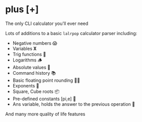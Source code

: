 # plus [+]

The only CLI calculator you'll ever need

Lots of additions to a basic `lalrpop` calculator parser including:

* Negative numbers 😱
* Variables 𝐗
* Trig functions 🌊
* Logarithms 🪵
* Absolute values 🧮
* Command history 📚
* Basic floating point rounding 👩‍🏫
* Exponents 📌
* Square, Cube roots 📦
* Pre-defined constants [pi,e] 🥧
* Ans variable, holds the answer to the previous operation 📝

And many more quality of life features
